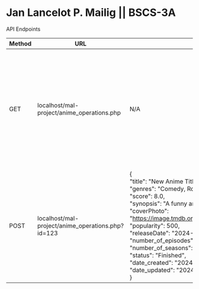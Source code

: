 # Jan Lancelot P. Mailig || BSCS-3A

API Endpoints

| Method | URL                                               | Payload                                                                                                                                                                                                                                                                                                                                                                                                                                                                            | Headers                             | Response                                                                                                                                                                                                                                                                                                                                                                                                                                                                              |
| ------ | ------------------------------------------------- | ---------------------------------------------------------------------------------------------------------------------------------------------------------------------------------------------------------------------------------------------------------------------------------------------------------------------------------------------------------------------------------------------------------------------------------------------------------------------------------- | ----------------------------------- | ------------------------------------------------------------------------------------------------------------------------------------------------------------------------------------------------------------------------------------------------------------------------------------------------------------------------------------------------------------------------------------------------------------------------------------------------------------------------------------- |
| GET    | localhost/mal-project/anime_operations.php        | N/A                                                                                                                                                                                                                                                                                                                                                                                                                                                                                | N/A                                 | {<br>  "id": 1,<br>  "title": "Anime Title",<br>  "genres": "Action, Adventure",<br>  "score": 9.5,<br>  "synopsis": "This is the synopsis...",<br>  "coverPhoto": "https://image.tmdb.org/t/p/original/tCZFfYTIwrR7n94J6G14Y4hAFU6.jpg",<br>  "popularity": 1000,<br>  "releaseDate": "2023-01-15",<br>  "number_of_episodes": 24,<br>  "number_of_seasons": 2,<br>  "status": "Airing",<br>  "date_created": "2023-01-01 00:00:00",<br>  "date_updated": "2023-05-10 12:30:00"<br>} |
| POST   | localhost/mal-project/anime_operations.php?id=123 | {  <br>"title": "New Anime Title",  <br>"genres": "Comedy, Romance",  <br>"score": 8.0,  <br>"synopsis": "A funny and romantic story...",  <br>"coverPhoto": "https://image.tmdb.org/t/p/original/5khbC6AuNgnvnoDbjIMKCOhEtIc.jpg",  <br>"popularity": 500,  <br>"releaseDate": "2024-03-20",  <br>"number_of_episodes": 12,  <br>"number_of_seasons": 1,  <br>"status": "Finished",  <br>"date_created": "2024-02-15 10:00:00",  <br>"date_updated": "2024-02-15 10:00:00"  <br>} | Authorization (Admin role required) | {<br>  "message": "Anime added successfully",<br>  "id": 123<br>}                                                                                                                                                                                                                                                                                                                                                                                                                     |
